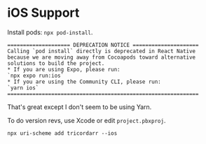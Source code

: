 iOS Support
===========

Install pods: `npx pod-install`.

```
==================== DEPRECATION NOTICE =====================
Calling `pod install` directly is deprecated in React Native
because we are moving away from Cocoapods toward alternative
solutions to build the project.
* If you are using Expo, please run:
`npx expo run:ios`
* If you are using the Community CLI, please run:
`yarn ios`
=============================================================
```
That's great except I don't seem to be using Yarn.

To do version revs, use Xcode or edit `project.pbxproj`.

`npx uri-scheme add tricordarr --ios`
